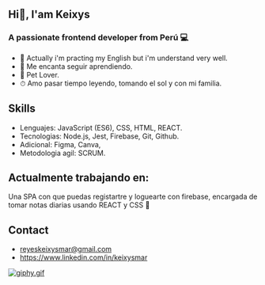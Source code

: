 
## Hi👋, I'am Keixys
### A passionate frontend developer from Perú 💻

* 🧐 Actually i'm practing my English but i'm understand very well.
* 📒 Me encanta seguir aprendiendo.
* 🐶 Pet Lover.
* ⏱ Amo pasar tiempo leyendo, tomando el sol y con mi familia.
 

## Skills 
- Lenguajes: JavaScript (ES6), CSS, HTML, REACT.
- Tecnologias: Node.js, Jest, Firebase, Git, Github.
- Adicional: Figma, Canva,
- Metodologia agil: SCRUM.

##  Actualmente trabajando en:
Una SPA con que puedas registartre y loguearte con firebase, encargada de tomar notas diarias usando REACT y CSS  👾

## Contact
- reyeskeixysmar@gmail.com
- https://www.linkedin.com/in/keixysmar


[![giphy.gif](https://i.postimg.cc/W4LmVff0/giphy.gif)](https://postimg.cc/XrLBcxWv)


<!--
**Keixys/keixys** is a ✨ _special_ ✨ repository because its `README.md` (this file) appears on your GitHub profile.

Here are some ideas to get you started:

- 🔭 I’m currently working on ...
- 🌱 I’m currently learning ...
- 👯 I’m looking to collaborate on ...
- 🤔 I’m looking for help with ...
- 💬 Ask me about ...
- 📫 How to reach me: ...
- 😄 Pronouns: ...
- ⚡ Fun fact: ...
-->
